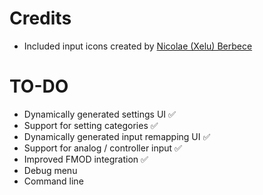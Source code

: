 # Credits

-   Included input icons created by [Nicolae (Xelu) Berbece](https://thoseawesomeguys.com/prompts/)

# TO-DO

-   Dynamically generated settings UI ✅
-   Support for setting categories ✅
-   Dynamically generated input remapping UI ✅
-   Support for analog / controller input ✅
-   Improved FMOD integration ✅
-   Debug menu
-   Command line
